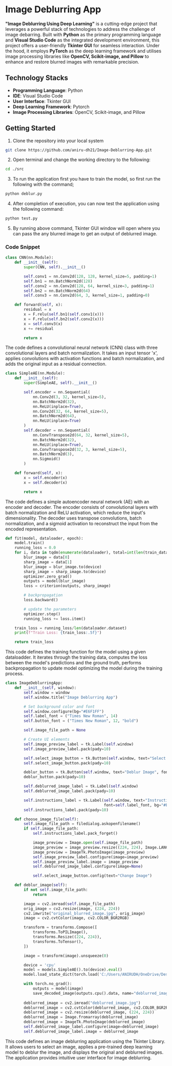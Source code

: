 # Image Deblurring App
**"Image Deblurring Using Deep Learning"** is a cutting-edge project that leverages a powerful stack of technologies to address the challenge of image debarring. Built with **Python** as the primary programming language and **Visual Studio Code** as the integrated development environment, this project offers a user-friendly **Tkinter GUI** for seamless interaction. Under the hood, it employs **PyTorch** as the deep learning framework and utilises image processing libraries like **OpenCV, Scikit-image, and Pillow** to enhance and restore blurred images with remarkable precision.

## Technology Stacks
- **Programming Language**: Python
- **IDE**: Visual Studio Code
- **User Interface**: Tkinter GUI
- **Deep Learning Framework**: Pytorch
- **Image Processing Libraries**: OpenCV, Scikit-image, and Pillow

## Getting Started
1. Clone the repository into your local system
```bash
git clone https://github.com/aniru-dh21/Image-Deblurring-App.git
```
2. Open terminal and change the working directory to the following:
```bash
cd ./src 
```
3. To run the application first you have to train the model, so first run the following with the command;
```py
python deblur.py
```
4. After completion of execution, you can now test the application using the following command:
```py
python test.py
```
5. By running above command, Tkinter GUI window will open where you can pass the any blurred image to get an output of deblurred image.

### Code Snippet
```py
class CNN(nn.Module):
    def __init__(self):
        super(CNN, self).__init__()

        self.conv1 = nn.Conv2d(128, 128, kernel_size=5, padding=1)
        self.bn1 = nn.BatchNorm2d(128)
        self.conv2 = nn.Conv2d(128, 64, kernel_size=3, padding=1)
        self.bn2 = nn.BatchNorm2d(64)
        self.conv3 = nn.Conv2d(64, 3, kernel_size=1, padding=0)

    def forward(self, x):
        residual = x
        x = F.relu(self.bn1(self.conv1(x)))
        x = F.relu(self.bn2(self.conv2(x)))
        x = self.conv3(x)
        x += residual

        return x
```
The code defines a convolutional neural network (CNN) class with three convolutional layers and batch normalization. It takes an input tensor 'x', applies convolutions with activation functions and batch normalization, and adds the original input as a residual connection.
```py
class SimpleAE(nn.Module):
    def __init__(self):
        super(SimpleAE, self).__init__()

        self.encoder = nn.Sequential(
            nn.Conv2d(3, 32, kernel_size=5),
            nn.BatchNorm2d(32),
            nn.ReLU(inplace=True),
            nn.Conv2d(32, 64, kernel_size=5),
            nn.BatchNorm2d(64),
            nn.ReLU(inplace=True)
        )
        self.decoder = nn.Sequential(
            nn.ConvTranspose2d(64, 32, kernel_size=5),
            nn.BatchNorm2d(32),
            nn.ReLU(inplace=True),
            nn.ConvTranspose2d(32, 3, kernel_size=5),
            nn.BatchNorm2d(3),
            nn.Sigmoid()
        )

    def forward(self, x):
        x = self.encoder(x)
        x = self.decoder(x)

        return x
```
The code defines a simple autoencoder neural network (AE) with an encoder and decoder. The encoder consists of convolutional layers with batch normalization and ReLU activation, which reduce the input's dimensionality. The decoder uses transpose convolutions, batch normalization, and a sigmoid activation to reconstruct the input from the encoded representation.
```py
def fit(model, dataloader, epoch):
    model.train()
    running_loss = 0.0
    for i, data in tqdm(enumerate(dataloader), total=int(len(train_data)/dataloader.batch_size)):
        blur_image = data[0]
        sharp_image = data[1]
        blur_image = blur_image.to(device)
        sharp_image = sharp_image.to(device)
        optimizer.zero_grad()
        outputs = model(blur_image)
        loss = criterion(outputs, sharp_image)

        # backpropagation
        loss.backward()

        # update the parameters
        optimizer.step()
        running_loss += loss.item()

    train_loss = running_loss/len(dataloader.dataset)
    print(f"Train Loss: {train_loss:.5f}")

    return train_loss
```
This code defines the training function for the model using a given dataloadder. It iterates through the training data, computes the loss between the model's predictions and the ground truth, performs backpropagation to update model optimizing the model during the training process.
```py
class ImageDeblurringApp:
    def __init__(self, window):
        self.window = window
        self.window.title("Image Deblurring App")

        # Set background color and font
        self.window.configure(bg="#E6F1FF")
        self.label_font = ("Times New Roman", 14)
        self.button_font = ("Times New Roman", 12, "bold")

        self.image_file_path = None

        # Create UI elements
        self.image_preview_label = tk.Label(self.window)
        self.image_preview_label.pack(pady=10)

        self.select_image_button = tk.Button(self.window, text="Select Image", font=self.button_font, command=self.choose_image_file)
        self.select_image_button.pack(pady=10)

        deblur_button = tk.Button(self.window, text="Deblur Image", font=self.button_font, command=self.deblur_image)
        deblur_button.pack(pady=10)

        self.deblurred_image_label = tk.Label(self.window)
        self.deblurred_image_label.pack(pady=10)

        self.instructions_label = tk.Label(self.window, text="Instructions:\n\n1. Click the 'Select Image' button to choose an image for deblurring.\n2. Click the 'Deblur Image' button to deblur the selected image.\n\nNote: Please wait for the deblurring process to finish before selecting a new image.",
                                           font=self.label_font, bg="#E6F1FF", anchor="w", justify="left")
        self.instructions_label.pack(pady=10)

    def choose_image_file(self):
        self.image_file_path = filedialog.askopenfilename()
        if self.image_file_path:
            self.instructions_label.pack_forget()

            image_preview = Image.open(self.image_file_path)
            image_preview = image_preview.resize((224, 224), Image.LANCZOS)
            image_preview = ImageTk.PhotoImage(image_preview)
            self.image_preview_label.configure(image=image_preview)
            self.image_preview_label.image = image_preview
            self.deblurred_image_label.configure(image=None)

            self.select_image_button.config(text="Change Image")

    def deblur_image(self):
        if not self.image_file_path:
            return

        image = cv2.imread(self.image_file_path)
        orig_image = cv2.resize(image, (224, 224))
        cv2.imwrite("original_blurred_image.jpg", orig_image)
        image = cv2.cvtColor(image, cv2.COLOR_BGR2RGB)

        transform = transforms.Compose([
            transforms.ToPILImage(),
            transforms.Resize((224, 224)),
            transforms.ToTensor(),
        ])

        image = transform(image).unsqueeze(0)

        device = 'cpu'
        model = models.SimpleAE().to(device).eval()
        model.load_state_dict(torch.load('C:/Users/ANIRUDH/OneDrive/Desktop/Image Deblurring App/outputs/model.pth'))

        with torch.no_grad():
            outputs = model(image)
            save_decoded_image(outputs.cpu().data, name="deblurred_image.jpg")
        
        deblurred_image = cv2.imread("deblurred_image.jpg")
        deblurred_image = cv2.cvtColor(deblurred_image, cv2.COLOR_BGR2RGB)
        deblurred_image = cv2.resize(deblurred_image, (224, 224))
        deblurred_image = Image.fromarray(deblurred_image)
        deblurred_image = ImageTk.PhotoImage(deblurred_image)
        self.deblurred_image_label.configure(image=deblurred_image)
        self.deblurred_image_label.image = deblurred_image

```
This code defines an image deblurring application using the Tkinter Library. It allows users to select an image, applies a pre-trained deep learning model to deblur the image, and displays the original and
deblurred images. The application provides intuitive user interface for image deblurring.
